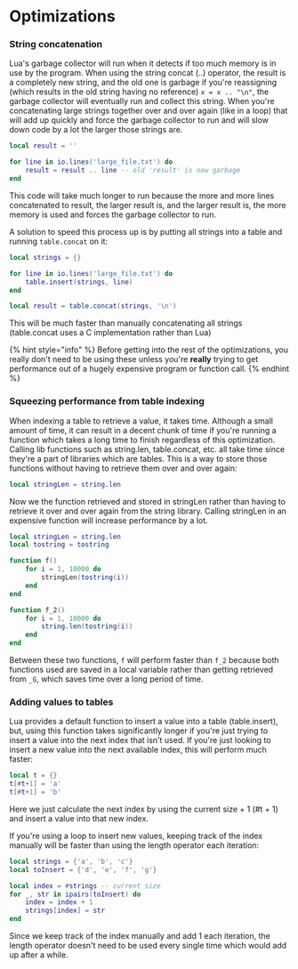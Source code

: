 # Optimizations

### String concatenation

Lua's garbage collector will run when it detects if too much memory is in use by the program. When using the string concat (..) operator, the result is a completely new string, and the old one is garbage if you're reassigning (which results in the old string having no reference) `x = x .. "\n"`, the garbage collector will eventually run and collect this string. When you're concatenating large strings together over and over again (like in a loop) that will add up quickly and force the garbage collector to run and will slow down code by a lot the larger those strings are.

```lua
local result = ''

for line in io.lines('large_file.txt') do
    result = result .. line -- old 'result' is now garbage
end
```

This code will take much longer to run because the more and more lines concatenated to result, the larger result is, and the larger result is, the more memory is used and forces the garbage collector to run.

A solution to speed this process up is by putting all strings into a table and running `table.concat` on it:

```lua
local strings = {}

for line in io.lines('large_file.txt') do
    table.insert(strings, line)
end

local result = table.concat(strings, '\n')
```

This will be much faster than manually concatenating all strings (table.concat uses a C implementation rather than Lua)

{% hint style="info" %}
Before getting into the rest of the optimizations, you really don't need to be using these unless you're **really** trying to get performance out of a hugely expensive program or function call.
{% endhint %}

### Squeezing performance from table indexing

When indexing a table to retrieve a value, it takes time. Although a small amount of time, it can result in a decent chunk of time if you're running a function which takes a long time to finish regardless of this optimization. Calling lib functions such as string.len, table.concat, etc. all take time since they're a part of libraries which are tables. This is a way to store those functions without having to retrieve them over and over again:

```lua
local stringLen = string.len
```

Now we the function retrieved and stored in stringLen rather than having to retrieve it over and over again from the string library. Calling stringLen in an expensive function will increase performance by a lot.

```lua
local stringLen = string.len
local tostring = tostring

function f()
	for i = 1, 10000 do
		stringLen(tostring(i))
	end
end

function f_2()
	for i = 1, 10000 do
		string.len(tostring(i))
	end
end
```

Between these two functions, `f` will perform faster than `f_2` because both functions used are saved in a local variable rather than getting retrieved from `_G`, which saves time over a long period of time.

### Adding values to tables

Lua provides a default function to insert a value into a table (table.insert), but, using this function takes significantly longer if you're just trying to insert a value into the next index that isn't used. If you're just looking to insert a new value into the next available index, this will perform much faster:

```lua
local t = {}
t[#t+1] = 'a'
t[#t+1] = 'b'
```

Here we just calculate the next index by using the current size + 1 (#t + 1) and insert a value into that new index.

If you're using a loop to insert new values, keeping track of the index manually will be faster than using the length operator each iteration:

```lua
local strings = {'a', 'b', 'c'}
local toInsert = {'d', 'e', 'f', 'g'}

local index = #strings -- current size
for _, str in ipairs(toInsert) do
    index = index + 1
    strings[index] = str
end
```

Since we keep track of the index manually and add 1 each iteration, the length operator doesn't need to be used every single time which would add up after a while.
